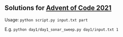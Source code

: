 ## Solutions for [Advent of Code 2021](https://adventofcode.com/2021)

Usage: `python script.py input.txt part`

E.g. `python day1/day1_sonar_sweep.py day1/input.txt 1`
